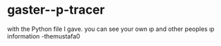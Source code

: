 # gaster--p-tracer
with the Python file I gave. you can see your own ıp and other peoples ıp information -themustafa0
